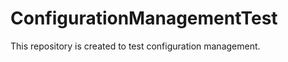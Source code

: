 ConfigurationManagementTest
===========================

This repository is created to test configuration management.